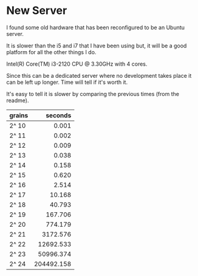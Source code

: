 # New Server

I found some old hardware that has been reconfigured to be an Ubuntu server.

It is slower than the i5 and i7 that I have been using but, it will be a good platform for all the other things I do.

Intel(R) Core(TM) i3-2120 CPU @ 3.30GHz with 4 cores.

Since this can be a dedicated server where no development takes place it can be left up longer. Time will tell if it's worth it.

It's easy to tell it is slower by comparing the previous times (from the readme).

|grains|seconds|
|:-|-:|
|2^ 10|0.001|
|2^ 11|0.002|
|2^ 12|0.009|
|2^ 13|0.038|
|2^ 14|0.158|
|2^ 15|0.620|
|2^ 16|2.514|
|2^ 17|10.168|
|2^ 18|40.793|
|2^ 19|167.706|
|2^ 20|774.179|
|2^ 21|3172.576|
|2^ 22|12692.533|
|2^ 23|50996.374|
|2^ 24|204492.158|

